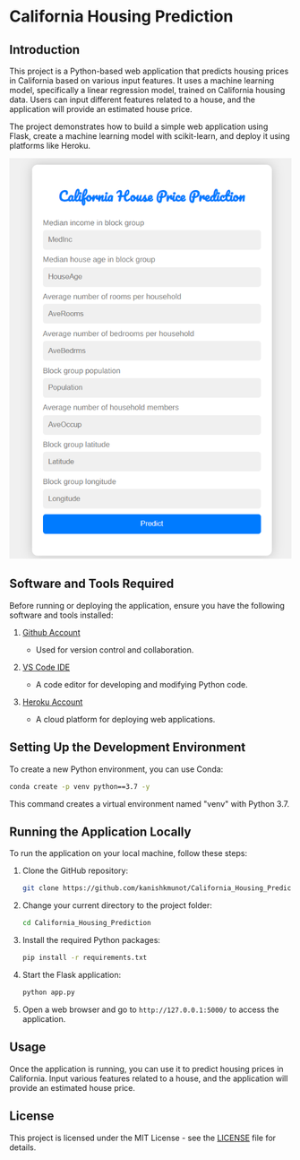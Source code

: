 # California Housing Prediction

## Introduction

This project is a Python-based web application that predicts housing prices in California based on various input features. It uses a machine learning model, specifically a linear regression model, trained on California housing data. Users can input different features related to a house, and the application will provide an estimated house price.

The project demonstrates how to build a simple web application using Flask, create a machine learning model with scikit-learn, and deploy it using platforms like Heroku.

![Alt text](california_housing_pred.png)

## Software and Tools Required

Before running or deploying the application, ensure you have the following software and tools installed:

1. [Github Account](https://github.com)
   - Used for version control and collaboration.

2. [VS Code IDE](https://code.visualstudio.com/)
   - A code editor for developing and modifying Python code.

3. [Heroku Account](https://heroku.com)
   - A cloud platform for deploying web applications.

## Setting Up the Development Environment

To create a new Python environment, you can use Conda:

```bash
conda create -p venv python==3.7 -y
```

This command creates a virtual environment named "venv" with Python 3.7.

## Running the Application Locally

To run the application on your local machine, follow these steps:

1. Clone the GitHub repository:

   ```bash
   git clone https://github.com/kanishkmunot/California_Housing_Prediction.git
   ```

2. Change your current directory to the project folder:

   ```bash
   cd California_Housing_Prediction
   ```

3. Install the required Python packages:

   ```bash
   pip install -r requirements.txt
   ```

4. Start the Flask application:

   ```bash
   python app.py
   ```

5. Open a web browser and go to `http://127.0.0.1:5000/` to access the application.

## Usage

Once the application is running, you can use it to predict housing prices in California. Input various features related to a house, and the application will provide an estimated house price.


## License

This project is licensed under the MIT License - see the [LICENSE](LICENSE) file for details.
